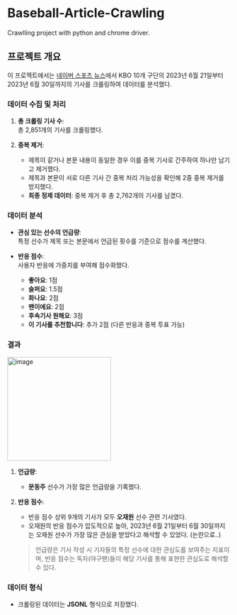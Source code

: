 # Baseball-Article-Crawling
Crawlling project with python and chrome driver.

## 프로젝트 개요
이 프로젝트에서는 [네이버 스포츠 뉴스](https://sports.news.naver.com/kbaseball/news/index?isphoto=N)에서 KBO 10개 구단의 2023년 6월 21일부터 2023년 6월 30일까지의 기사를 크롤링하여 데이터를 분석했다.

### 데이터 수집 및 처리
1. **총 크롤링 기사 수**:  
   총 2,851개의 기사를 크롤링했다.

2. **중복 제거**:  
   - 제목이 같거나 본문 내용이 동일한 경우 이를 중복 기사로 간주하여 하나만 남기고 제거했다.
   - 제목과 본문이 서로 다른 기사 간 중복 처리 가능성을 확인해 2중 중복 제거를 방지했다.
   - **최종 정제 데이터**: 중복 제거 후 총 2,762개의 기사를 남겼다.

### 데이터 분석
- **관심 있는 선수의 언급량**:  
  특정 선수가 제목 또는 본문에서 언급된 횟수를 기준으로 점수를 계산했다.
  
- **반응 점수**:  
  사용자 반응에 가중치를 부여해 점수화했다.
  - **좋아요**: 1점  
  - **슬퍼요**: 1.5점  
  - **화나요**: 2점  
  - **팬이에요**: 2점  
  - **후속기사 원해요**: 3점  
  - **이 기사를 추천합니다**: 추가 2점 (다른 반응과 중복 투표 가능)

### 결과
<img width="234" alt="image" src="https://github.com/user-attachments/assets/37acebb0-e655-4b8f-92cd-a85e00619e16">

1. **언급량**:  
   - **문동주** 선수가 가장 많은 언급량을 기록했다.
   
2. **반응 점수**:  
   - 반응 점수 상위 9개의 기사가 모두 **오재원** 선수 관련 기사였다.  
   - 오재원의 반응 점수가 압도적으로 높아, 2023년 6월 21일부터 6월 30일까지는 오재원 선수가 가장 많은 관심을 받았다고 해석할 수 있었다. (논란으로..)
  
   > 언급량은 기사 작성 시 기자들의 특정 선수에 대한 관심도를 보여주는 지표이며, 반응 점수는 독자(야구팬)들이 해당 기사를 통해 표현한 관심도로 해석할 수 있다.

### 데이터 형식
- 크롤링된 데이터는 **JSONL** 형식으로 저장했다.
